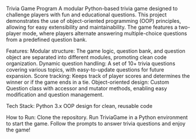 Trivia Game Program
A modular Python-based trivia game designed to challenge players with fun and educational questions. This project demonstrates the use of object-oriented programming (OOP) principles, allowing for easy extensibility and maintainability. The game features a two-player mode, where players alternate answering multiple-choice questions from a predefined question bank.

Features:
Modular structure: The game logic, question bank, and question object are separated into different modules, promoting clean code organization.
Dynamic question handling: A set of 10+ trivia questions covering various topics, with easy-to-update questions for future expansion.
Score tracking: Keeps track of player scores and determines the winner or if the game ends in a tie.
Object-oriented design: Custom Question class with accessor and mutator methods, enabling easy modification and question management.

Tech Stack:
Python 3.x
OOP design for clean, reusable code

How to Run:
Clone the repository.
Run TriviaGame in a Python environment to start the game.
Follow the prompts to answer trivia questions and enjoy the game!
